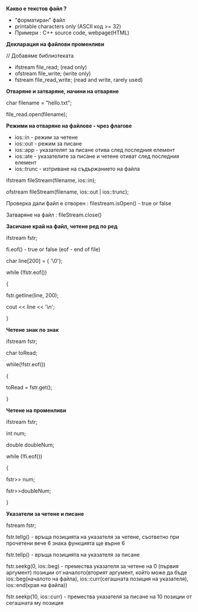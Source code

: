 **Какво е текстов файл ?**

- "форматиран" файл
- printable characters only (ASCII код >= 32)
- Примери : C++ source code, webpage(HTML)



**Декларация на файлови променливи**

// Добавяме библиотеката <fstream>

- ifstream file_read; (read only)
- ofstream file_write; (write only)
- fstream file_read_write; (read and write, rarely used)



**Отваряне и затваряне, начини на отваряне**

char filename = "hello.txt";

file_read.open(filename);

**Режими на отваряне на файлове - чрез флагове**

- ios::in - режим за четене
- ios::out - режим за писане
- ios::app - указателят за писане отива след последния елемент
- ios::ate - указателите за писане и четене отиват след последния елемент
- ios::trunc - изтриване на съдържанието на файла

ifstream fileStream(filename, ios::in);

ofstream fileStream(filename, ios::out | ios::trunc);

Проверка дали файл е отворен : filestream.isOpen() - true or false

Затваряне на файл : fileStream.close() 



**Засичане край на файл, четене ред по ред**

 ifstream fstr;

 fi.eof() - true or false (eof - end of file)

char line[200] = { '\0'};

while (!fstr.eof()) 

{

fstr.getline(line, 200);

cout << line << '\n';

}



**Четене знак по знак**

ifstream fstr;

char toRead;

while(!fstr.eof())

{

toRead = fstr.get();

}



**Четене на променливи**

ifstream fstr;

int num;

double doubleNum;

while (!fi.eof())

{

fstr>> num;

fstr>>doubleNum;

}





**Указатели за четене и писане**

fstream fstr;

fstr.tellg()  - връща позицията на указателя за четене, съответно при прочетени вече 6 знака функцията ще върне 6

fstr.tellp() - връща позицията на указателя за писане



fstr.seekg(0, ios::beg) - премества указателя за четене на 0 (първия аргумент) позиции от началото(вторият аргумент, който може да бъде ios::beg(началото на файла), ios::curr(сегашната позиция на указателя), ios::end(края на файла))

fstr.seekp(10, ios::curr) - премества указателя за писане на 10 позиции от сегашната му позиция

